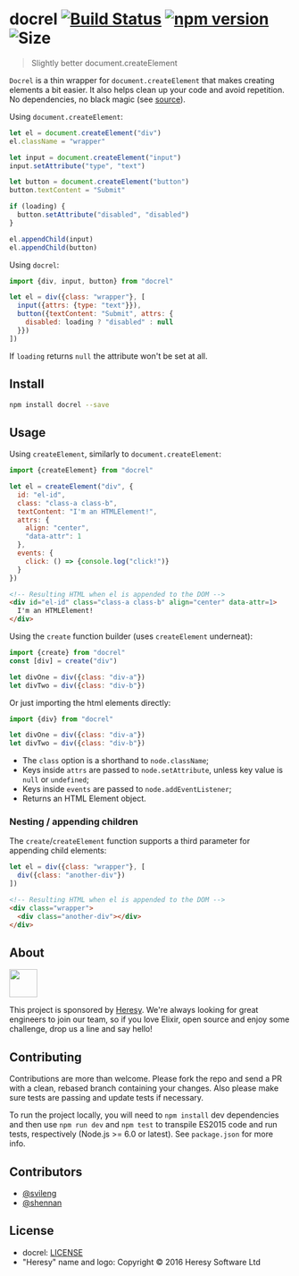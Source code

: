 # docrel [![Build Status](https://travis-ci.org/svileng/docrel.svg?branch=master)](https://travis-ci.org/svileng/docrel) [![npm version](https://badge.fury.io/js/docrel.svg)](https://badge.fury.io/js/docrel) ![Size](https://img.shields.io/badge/min%2Bgz-%3C%201KB-blue.svg)
> Slightly better document.createElement

`Docrel` is a thin wrapper for `document.createElement` that makes creating elements a bit easier. It also helps clean up your code and avoid repetition. No dependencies, no black magic (see [source](https://github.com/svileng/docrel/blob/master/src/docrel.js)).

Using `document.createElement`:

```js
let el = document.createElement("div")
el.className = "wrapper"

let input = document.createElement("input")
input.setAttribute("type", "text")

let button = document.createElement("button")
button.textContent = "Submit"

if (loading) {
  button.setAttribute("disabled", "disabled")
}

el.appendChild(input)
el.appendChild(button)
```

Using `docrel`:

```js
import {div, input, button} from "docrel"

let el = div({class: "wrapper"}, [
  input({attrs: {type: "text"}}),
  button({textContent: "Submit", attrs: {
    disabled: loading ? "disabled" : null
  }})
])
```

If `loading` returns `null` the attribute won't be set at all.

## Install
```bash
npm install docrel --save
```

## Usage
Using `createElement`, similarly to `document.createElement`:
```js
import {createElement} from "docrel"

let el = createElement("div", {
  id: "el-id",
  class: "class-a class-b",
  textContent: "I'm an HTMLElement!",
  attrs: {
    align: "center",
    "data-attr": 1
  },
  events: {
    click: () => {console.log("click!")}
  }
})
```

```html
<!-- Resulting HTML when el is appended to the DOM -->
<div id="el-id" class="class-a class-b" align="center" data-attr=1>
  I'm an HTMLElement!
</div>
```
Using the `create` function builder (uses `createElement` underneat):
```js
import {create} from "docrel"
const [div] = create("div")

let divOne = div({class: "div-a"})
let divTwo = div({class: "div-b"})
```
Or just importing the html elements directly:
```js
import {div} from "docrel"

let divOne = div({class: "div-a"})
let divTwo = div({class: "div-b"})
```

- The `class` option is a shorthand to `node.className`;
- Keys inside `attrs` are passed to `node.setAttribute`, unless key value is `null` or `undefined`;
- Keys inside `events` are passed to `node.addEventListener`;
- Returns an HTML Element object.

### Nesting / appending children

The `create`/`createElement` function supports a third parameter for appending child elements:

```js
let el = div({class: "wrapper"}, [
  div({class: "another-div"})
])
```

```html
<!-- Resulting HTML when el is appended to the DOM -->
<div class="wrapper">
  <div class="another-div"></div>
</div>
```

## About
<img src="https://app.heresy.io/images/logo-dark.svg" height="50px">

This project is sponsored by [Heresy](http://heresy.io). We're always looking for great engineers to join our team, so if you love Elixir, open source and enjoy some challenge, drop us a line and say hello!

## Contributing
Contributions are more than welcome. Please fork the repo and send a PR with a clean, rebased branch containing your changes. Also please make sure tests are passing and update tests if necessary.

To run the project locally, you will need to `npm install` dev dependencies and then use `npm run dev` and `npm test` to transpile ES2015 code and run tests, respectively (Node.js >= 6.0 or latest). See `package.json` for more info.

## Contributors
- [@svileng](https://twitter.com/svileng)
- [@shennan](https://github.com/shennan)

## License
- docrel: [LICENSE](https://github.com/svileng/docrel/blob/master/LICENSE)
- "Heresy" name and logo: Copyright © 2016 Heresy Software Ltd
